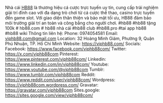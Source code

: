 Nhà cái <a href="https://viphb88.com/">HB88</a> là thương hiệu cá cược trực tuyến uy tín, cung cấp trải nghiệm giải trí đỉnh cao với đa dạng trò chơi từ cá cược thể thao, casino trực tuyến đến game slot. Với giao diện thân thiện và bảo mật tối ưu, HB88 đảm bảo môi trường giải trí an toàn và công bằng cho người chơi.
#hb88 #hb88 tặng 100k # hb88.com # hb88 nhà cái #hb88 club #hb88.pro #tai app hb88 #hb88 wiki
Thông tin liên hệ:
Phone: 0974054581
Email: viphb88.com@gmail.com
Location: 32 Hoàng Minh Giám, Phường 9, Quận Phú Nhuận, TP. Hồ Chí Minh
Website: <a href="https://viphb88.com/">https://viphb88.com/</a>
Socials:
Facebook: <a href="https://www.facebook.com/viphb88com/">https://www.facebook.com/viphb88com/</a>
Twitter: <a href="https://x.com/viphb88com">https://x.com/viphb88com</a>
Pinterest: <a href="https://www.pinterest.com/viphb88com/">https://www.pinterest.com/viphb88com/</a>
Linkedin: <a href="https://www.linkedin.com/in/viphb88com/">https://www.linkedin.com/in/viphb88com/</a>
Youtube: <a href="https://www.youtube.com/@viphb88com">https://www.youtube.com/@viphb88com</a>
Tumblr: <a href="https://www.tumblr.com/viphb88com">https://www.tumblr.com/viphb88com</a>
Reddit: <a href="https://www.reddit.com/user/viphb88com/">https://www.reddit.com/user/viphb88com/</a>
Wordpress: <a href="https://viphb88com.wordpress.com/">https://viphb88com.wordpress.com/</a>
Gravatar: <a href="https://gravatar.com/viphb88com">https://gravatar.com/viphb88com</a>
Sites.google: <a href="https://sites.google.com/view/viphb88com/">https://sites.google.com/view/viphb88com/</a>